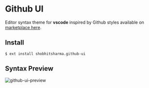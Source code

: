 # Github UI
Editor syntax theme for **vscode** inspired by Github styles available on [marketplace here](https://marketplace.visualstudio.com/items?itemName=shobhitsharma.github-ui).

## Install

```shell
$ ext install shobhitsharma.github-ui
```

## Syntax Preview

![github-ui-preview](https://cdn01.onzu.com/2017/8/24/2/github-ui-sample.png)
